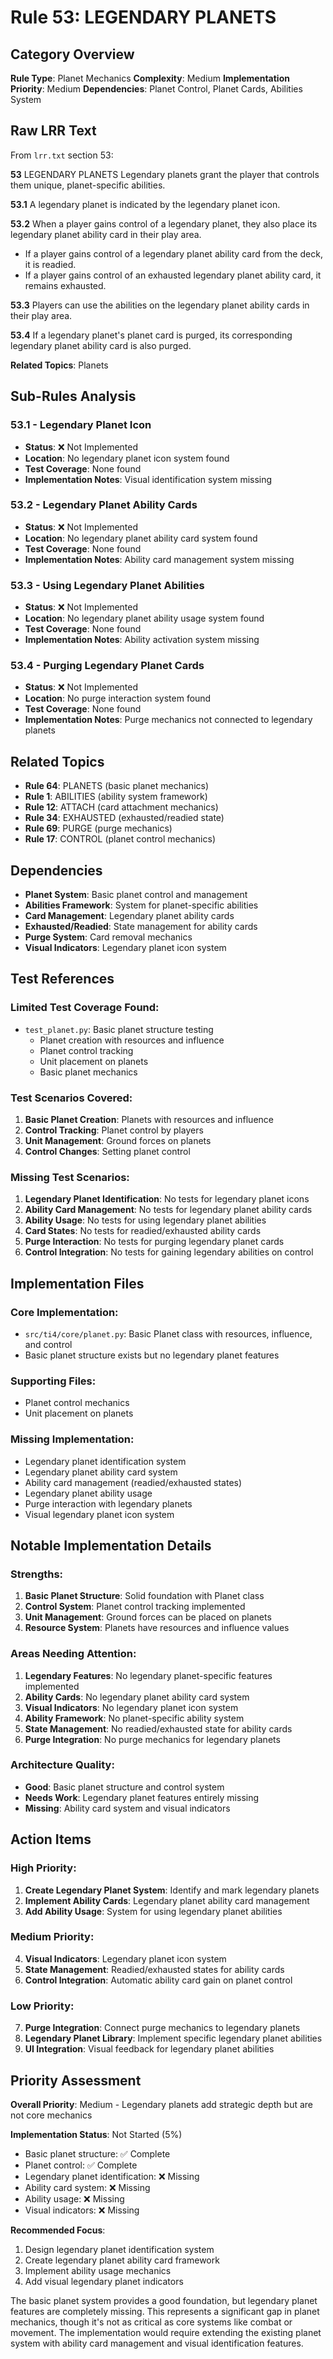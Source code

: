 # Rule 53: LEGENDARY PLANETS

## Category Overview
**Rule Type**: Planet Mechanics
**Complexity**: Medium
**Implementation Priority**: Medium
**Dependencies**: Planet Control, Planet Cards, Abilities System

## Raw LRR Text
From `lrr.txt` section 53:

**53** LEGENDARY PLANETS
Legendary planets grant the player that controls them unique, planet-specific abilities.

**53.1** A legendary planet is indicated by the legendary planet icon.

**53.2** When a player gains control of a legendary planet, they also place its legendary planet ability card in their play area.
- If a player gains control of a legendary planet ability card from the deck, it is readied.
- If a player gains control of an exhausted legendary planet ability card, it remains exhausted.

**53.3** Players can use the abilities on the legendary planet ability cards in their play area.

**53.4** If a legendary planet's planet card is purged, its corresponding legendary planet ability card is also purged.

**Related Topics**: Planets

## Sub-Rules Analysis

### 53.1 - Legendary Planet Icon
- **Status**: ❌ Not Implemented
- **Location**: No legendary planet icon system found
- **Test Coverage**: None found
- **Implementation Notes**: Visual identification system missing

### 53.2 - Legendary Planet Ability Cards
- **Status**: ❌ Not Implemented
- **Location**: No legendary planet ability card system found
- **Test Coverage**: None found
- **Implementation Notes**: Ability card management system missing

### 53.3 - Using Legendary Planet Abilities
- **Status**: ❌ Not Implemented
- **Location**: No legendary planet ability usage system found
- **Test Coverage**: None found
- **Implementation Notes**: Ability activation system missing

### 53.4 - Purging Legendary Planet Cards
- **Status**: ❌ Not Implemented
- **Location**: No purge interaction system found
- **Test Coverage**: None found
- **Implementation Notes**: Purge mechanics not connected to legendary planets

## Related Topics
- **Rule 64**: PLANETS (basic planet mechanics)
- **Rule 1**: ABILITIES (ability system framework)
- **Rule 12**: ATTACH (card attachment mechanics)
- **Rule 34**: EXHAUSTED (exhausted/readied state)
- **Rule 69**: PURGE (purge mechanics)
- **Rule 17**: CONTROL (planet control mechanics)

## Dependencies
- **Planet System**: Basic planet control and management
- **Abilities Framework**: System for planet-specific abilities
- **Card Management**: Legendary planet ability cards
- **Exhausted/Readied**: State management for ability cards
- **Purge System**: Card removal mechanics
- **Visual Indicators**: Legendary planet icon system

## Test References
### Limited Test Coverage Found:
- `test_planet.py`: Basic planet structure testing
  - Planet creation with resources and influence
  - Planet control tracking
  - Unit placement on planets
  - Basic planet mechanics

### Test Scenarios Covered:
1. **Basic Planet Creation**: Planets with resources and influence
2. **Control Tracking**: Planet control by players
3. **Unit Management**: Ground forces on planets
4. **Control Changes**: Setting planet control

### Missing Test Scenarios:
1. **Legendary Planet Identification**: No tests for legendary planet icons
2. **Ability Card Management**: No tests for legendary planet ability cards
3. **Ability Usage**: No tests for using legendary planet abilities
4. **Card States**: No tests for readied/exhausted ability cards
5. **Purge Interaction**: No tests for purging legendary planet cards
6. **Control Integration**: No tests for gaining legendary abilities on control

## Implementation Files
### Core Implementation:
- `src/ti4/core/planet.py`: Basic Planet class with resources, influence, and control
- Basic planet structure exists but no legendary planet features

### Supporting Files:
- Planet control mechanics
- Unit placement on planets

### Missing Implementation:
- Legendary planet identification system
- Legendary planet ability card system
- Ability card management (readied/exhausted states)
- Legendary planet ability usage
- Purge interaction with legendary planets
- Visual legendary planet icon system

## Notable Implementation Details

### Strengths:
1. **Basic Planet Structure**: Solid foundation with Planet class
2. **Control System**: Planet control tracking implemented
3. **Unit Management**: Ground forces can be placed on planets
4. **Resource System**: Planets have resources and influence values

### Areas Needing Attention:
1. **Legendary Features**: No legendary planet-specific features implemented
2. **Ability Cards**: No legendary planet ability card system
3. **Visual Indicators**: No legendary planet icon system
4. **Ability Framework**: No planet-specific ability system
5. **State Management**: No readied/exhausted state for ability cards
6. **Purge Integration**: No purge mechanics for legendary planets

### Architecture Quality:
- **Good**: Basic planet structure and control system
- **Needs Work**: Legendary planet features entirely missing
- **Missing**: Ability card system and visual indicators

## Action Items

### High Priority:
1. **Create Legendary Planet System**: Identify and mark legendary planets
2. **Implement Ability Cards**: Legendary planet ability card management
3. **Add Ability Usage**: System for using legendary planet abilities

### Medium Priority:
4. **Visual Indicators**: Legendary planet icon system
5. **State Management**: Readied/exhausted states for ability cards
6. **Control Integration**: Automatic ability card gain on planet control

### Low Priority:
7. **Purge Integration**: Connect purge mechanics to legendary planets
8. **Legendary Planet Library**: Implement specific legendary planet abilities
9. **UI Integration**: Visual feedback for legendary planet abilities

## Priority Assessment
**Overall Priority**: Medium - Legendary planets add strategic depth but are not core mechanics

**Implementation Status**: Not Started (5%)
- Basic planet structure: ✅ Complete
- Planet control: ✅ Complete
- Legendary planet identification: ❌ Missing
- Ability card system: ❌ Missing
- Ability usage: ❌ Missing
- Visual indicators: ❌ Missing

**Recommended Focus**:
1. Design legendary planet identification system
2. Create legendary planet ability card framework
3. Implement ability usage mechanics
4. Add visual legendary planet indicators

The basic planet system provides a good foundation, but legendary planet features are completely missing. This represents a significant gap in planet mechanics, though it's not as critical as core systems like combat or movement. The implementation would require extending the existing planet system with ability card management and visual identification features.
